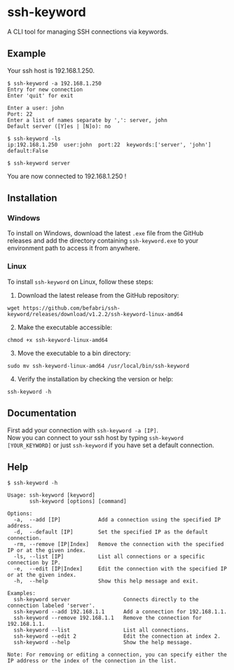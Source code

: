 # ssh-keyword

A CLI tool for managing SSH connections via keywords.

## Example

Your ssh host is 192.168.1.250.

```
$ ssh-keyword -a 192.168.1.250
Entry for new connection
Enter 'quit' for exit

Enter a user: john
Port: 22
Enter a list of names separate by ',': server, john
Default server ([Y]es | [N]o): no

$ ssh-keyword -ls
ip:192.168.1.250  user:john  port:22  keywords:['server', 'john']  default:False

$ ssh-keyword server
```

You are now connected to 192.168.1.250 !

## Installation

### Windows

To install on Windows, download the latest `.exe` file from the GitHub releases and add the directory containing `ssh-keyword.exe` to your environment path to access it from anywhere.

### Linux

To install `ssh-keyword` on Linux, follow these steps:

1. Download the latest release from the GitHub repository:
```
wget https://github.com/befabri/ssh-keyword/releases/download/v1.2.2/ssh-keyword-linux-amd64
```
2. Make the executable accessible:
```
chmod +x ssh-keyword-linux-amd64
```
3. Move the executable to a bin directory:
```
sudo mv ssh-keyword-linux-amd64 /usr/local/bin/ssh-keyword
```
4. Verify the installation by checking the version or help:
```
ssh-keyword -h
```

## Documentation

First add your connection with `ssh-keyword -a [IP]`.\
Now you can connect to your ssh host by typing `ssh-keyword [YOUR_KEYWORD]` or just `ssh-keyword` if you have set a default connection.

## Help

```
$ ssh-keyword -h

Usage: ssh-keyword [keyword]
       ssh-keyword [options] [command]

Options:
  -a,  --add [IP]            Add a connection using the specified IP address.
  -d,  --default [IP]        Set the specified IP as the default connection.
  -rm, --remove [IP|Index]   Remove the connection with the specified IP or at the given index.
  -ls, --list [IP]           List all connections or a specific connection by IP.
  -e,  --edit [IP|Index]     Edit the connection with the specified IP or at the given index.
  -h,  --help                Show this help message and exit.

Examples:
  ssh-keyword server                 Connects directly to the connection labeled 'server'.
  ssh-keyword --add 192.168.1.1      Add a connection for 192.168.1.1.
  ssh-keyword --remove 192.168.1.1   Remove the connection for 192.168.1.1.
  ssh-keyword --list                 List all connections.
  ssh-keyword --edit 2               Edit the connection at index 2.
  ssh-keyword --help                 Show the help message.

Note: For removing or editing a connection, you can specify either the IP address or the index of the connection in the list.
```
